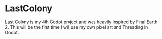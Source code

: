# LastColony
Last Colony is my 4th Godot project and was heavily inspired by Final Earth 2. This will be the first time I will use my own pixel art and Threading in Godot.
